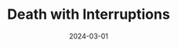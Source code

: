 ---
title: "Death with Interruptions"
authors: "Jose Saramago"
date: 2024-03-01
star_rating: 2
books/tags:
    - "fiction"
---